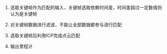 <!--
 * @Description: 
 * @Version: 2.0
 * @Author: Virtual虚函数
 * @Date: 2023-07-10 20:03:30
 * @LastEditors: Virtual虚函数
 * @LastEditTime: 2023-07-10 20:09:37
-->
1. 选取关键帧作为匹配的输入，关键帧选取依赖时间差，时间差超过一定数值则认为是关键帧

2. 对关键帧数据进行滤波，不能让全部数据都参与进行匹配 

3. 选取关键帧后利用ICP完成点云匹配

4. 输出里程计